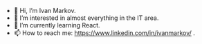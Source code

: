 - 👋 Hi, I’m Ivan Markov.
- 👀 I’m interested in almost everything in the IT area.
- 🌱 I’m currently learning React.
- 📫 How to reach me: https://www.linkedin.com/in/ivanmarkov/ .
